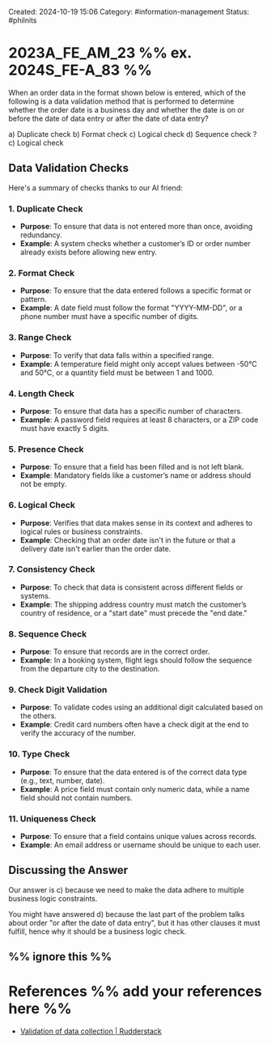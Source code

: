 Created: 2024-10-19 15:06
Category: #information-management 
Status: #philnits



# 2023A_FE_AM_23 %% ex. 2024S_FE-A_83 %%

When an order data in the format shown below is entered, which of the following is a data validation method that is performed to determine whether the order date is a business day and whether the date is on or before the date of data entry or after the date of data entry?

a) Duplicate check
b) Format check
c) Logical check
d) Sequence check
? 
c) Logical check

## Data Validation Checks

Here's a summary of checks thanks to our AI friend:

### 1. **Duplicate Check**

- **Purpose**: To ensure that data is not entered more than once, avoiding redundancy.
- **Example**: A system checks whether a customer’s ID or order number already exists before allowing new entry.

### 2. **Format Check**

- **Purpose**: To ensure that the data entered follows a specific format or pattern.
- **Example**: A date field must follow the format "YYYY-MM-DD", or a phone number must have a specific number of digits.

### 3. **Range Check**

- **Purpose**: To verify that data falls within a specified range.
- **Example**: A temperature field might only accept values between -50°C and 50°C, or a quantity field must be between 1 and 1000.

### 4. **Length Check**

- **Purpose**: To ensure that data has a specific number of characters.
- **Example**: A password field requires at least 8 characters, or a ZIP code must have exactly 5 digits.

### 5. **Presence Check**

- **Purpose**: To ensure that a field has been filled and is not left blank.
- **Example**: Mandatory fields like a customer’s name or address should not be empty.

### 6. **Logical Check**

- **Purpose**: Verifies that data makes sense in its context and adheres to logical rules or business constraints.
- **Example**: Checking that an order date isn't in the future or that a delivery date isn't earlier than the order date.

### 7. **Consistency Check**

- **Purpose**: To check that data is consistent across different fields or systems.
- **Example**: The shipping address country must match the customer’s country of residence, or a "start date" must precede the "end date."

### 8. **Sequence Check**

- **Purpose**: To ensure that records are in the correct order.
- **Example**: In a booking system, flight legs should follow the sequence from the departure city to the destination.

### 9. **Check Digit Validation**

- **Purpose**: To validate codes using an additional digit calculated based on the others.
- **Example**: Credit card numbers often have a check digit at the end to verify the accuracy of the number.

### 10. **Type Check**

- **Purpose**: To ensure that the data entered is of the correct data type (e.g., text, number, date).
- **Example**: A price field must contain only numeric data, while a name field should not contain numbers.

### 11. **Uniqueness Check**

- **Purpose**: To ensure that a field contains unique values across records.
- **Example**: An email address or username should be unique to each user.

## Discussing the Answer

Our answer is c) because we need to make the data adhere to multiple business logic constraints. 

You might have answered d) because the last part of the problem talks about order "or after the date of data entry", but it has other clauses it must fulfill, hence why it should be a business logic check.

%% ignore this %%
---









# References %% add your references here %%
- [Validation of data collection | Rudderstack](https://www.rudderstack.com/learn/data-collection/validation-of-data-collection/)